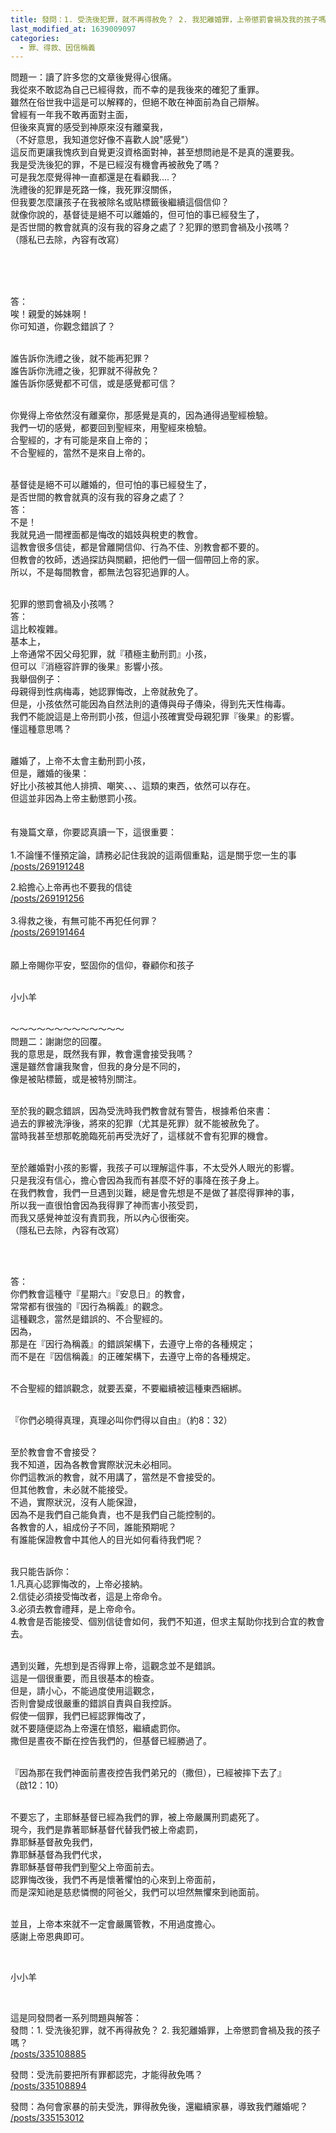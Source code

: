 ```yaml
---
title: 發問：1. 受洗後犯罪，就不再得赦免？ 2. 我犯離婚罪，上帝懲罰會禍及我的孩子嗎？
last_modified_at: 1639009097
categories:
  - 罪、得救、因信稱義
---
```


<p>問題一：讀了許多您的文章後覺得心很痛。<br>
我從來不敢認為自己已經得救，而不幸的是我後來的確犯了重罪。<br>
雖然在俗世我中這是可以解釋的，但絕不敢在神面前為自己辯解。<br>
曾經有一年我不敢再面對主面，<br>
但後來真實的感受到神原來沒有離棄我，<br>
（不好意思，我知道您好像不喜歡人說"感覺"）<br>
這反而更讓我愧疚到自覺更沒資格面對神，甚至想問祂是不是真的還要我。<br>
我是受洗後犯的罪，不是已經沒有機會再被赦免了嗎？<br>
可是我怎麼覺得神一直都還是在看顧我....？<br>
洗禮後的犯罪是死路一條，我死罪沒關係，<br>
但我要怎麼讓孩子在我被除名或貼標籤後繼續這個信仰？<br>
就像你說的，基督徒是絕不可以離婚的，但可怕的事已經發生了，<br>
是否世間的教會就真的沒有我的容身之處了？犯罪的懲罰會禍及小孩嗎？<br>
（隱私已去除，內容有改寫）<br>
&nbsp; &nbsp;</p>

<p>&nbsp;</p>

<p><br>
答：<br>
唉！親愛的姊妹啊！<br>
你可知道，你觀念錯誤了？</p>

<p><br>
誰告訴你洗禮之後，就不能再犯罪？<br>
誰告訴你洗禮之後，犯罪就不得赦免？<br>
誰告訴你感覺都不可信，或是感覺都可信？</p>

<p><br>
你覺得上帝依然沒有離棄你，那感覺是真的，因為通得過聖經檢驗。<br>
我們一切的感覺，都要回到聖經來，用聖經來檢驗。<br>
合聖經的，才有可能是來自上帝的；<br>
不合聖經的，當然不是來自上帝的。<br>
&nbsp;</p>

<p>基督徒是絕不可以離婚的，但可怕的事已經發生了，<br>
是否世間的教會就真的沒有我的容身之處了？<br>
答：<br>
不是！<br>
我就見過一間裡面都是悔改的娼妓與稅吏的教會。<br>
這教會很多信徒，都是曾離開信仰、行為不佳、別教會都不要的。<br>
但教會的牧師，透過探訪與關顧，把他們一個一個帶回上帝的家。<br>
所以，不是每間教會，都無法包容犯過罪的人。</p>

<p><br>
犯罪的懲罰會禍及小孩嗎？<br>
答：<br>
這比較複雜。<br>
基本上，<br>
上帝通常不因父母犯罪，就『積極主動刑罰』小孩，<br>
但可以『消極容許罪的後果』影響小孩。<br>
我舉個例子：<br>
母親得到性病梅毒，她認罪悔改，上帝就赦免了。<br>
但是，小孩依然可能因為自然法則的遺傳與母子傳染，得到先天性梅毒。<br>
我們不能說這是上帝刑罰小孩，但這小孩確實受母親犯罪『後果』的影響。<br>
懂這種意思嗎？</p>

<p><br>
離婚了，上帝不太會主動刑罰小孩，<br>
但是，離婚的後果：<br>
好比小孩被其他人排擠、嘲笑、、、這類的東西，依然可以存在。<br>
但這並非因為上帝主動懲罰小孩。<br>
&nbsp;<br>
&nbsp;<br>
有幾篇文章，你要認真讀一下，這很重要：<br>
&nbsp;<br>
1.不論懂不懂預定論，請務必記住我說的這兩個重點，這是關乎您一生的事<br>
<a href="/posts/269191248" target="_blank">/posts/269191248</a></p>

<p>2.給擔心上帝再也不要我的信徒<br>
<a href="/posts/269191256" target="_blank">/posts/269191256</a><br>
&nbsp;<br>
3.得救之後，有無可能不再犯任何罪？<br>
<a href="/posts/269191464" target="_blank">/posts/269191464</a><br>
&nbsp;<br>
&nbsp;<br>
願上帝賜你平安，堅固你的信仰，眷顧你和孩子<br>
&nbsp;</p>

<p>小小羊</p>

<p><br>
～～～～～～～～～～～～～<br>
問題二：謝謝您的回覆。&nbsp;<br>
我的意思是，既然我有罪，教會還會接受我嗎？<br>
還是雖然會讓我聚會，但我的身分是不同的，<br>
像是被貼標籤，或是被特別關注。</p>

<p><br>
至於我的觀念錯誤，因為受洗時我們教會就有警告，根據希伯來書：<br>
過去的罪被洗淨後，將來的犯罪（尤其是死罪）就不能被赦免了。<br>
當時我甚至想那乾脆臨死前再受洗好了，這樣就不會有犯罪的機會。</p>

<p><br>
至於離婚對小孩的影響，我孩子可以理解這件事，不太受外人眼光的影響。<br>
只是我沒有信心，擔心會因為我而有甚麼不好的事降在孩子身上。<br>
在我們教會，我們一旦遇到災難，總是會先想是不是做了甚麼得罪神的事，<br>
所以我一直很怕會因為我得罪了神而害小孩受罰，<br>
而我又感覺神並沒有責罰我，所以內心很衝突。<br>
（隱私已去除，內容有改寫）</p>

<p>&nbsp;</p>

<p><br>
答：<br>
你們教會這種守『星期六』『安息日』的教會，<br>
常常都有很強的『因行為稱義』的觀念。<br>
這種觀念，當然是錯誤的、不合聖經的。<br>
因為，<br>
那是在『因行為稱義』的錯誤架構下，去遵守上帝的各種規定；<br>
而不是在『因信稱義』的正確架構下，去遵守上帝的各種規定。<br>
&nbsp;</p>

<p>不合聖經的錯誤觀念，就要丟棄，不要繼續被這種東西綑綁。</p>

<p>&nbsp;<br>
『你們必曉得真理，真理必叫你們得以自由』（約8：32）<br>
&nbsp;</p>

<p>至於教會會不會接受？<br>
我不知道，因為各教會實際狀況未必相同。<br>
你們這教派的教會，就不用講了，當然是不會接受的。<br>
但其他教會，未必就不能接受。<br>
不過，實際狀況，沒有人能保證，<br>
因為不是我們自己能負責，也不是我們自己能控制的。<br>
各教會的人，組成份子不同，誰能預期呢？<br>
有誰能保證教會中其他人的目光如何看待我們呢？</p>

<p>&nbsp;<br>
我只能告訴你：<br>
1.凡真心認罪悔改的，上帝必接納。<br>
2.信徒必須接受悔改者，這是上帝命令。<br>
3.必須去教會禮拜，是上帝命令。<br>
4.教會是否能接受、個別信徒會如何，我們不知道，但求主幫助你找到合宜的教會去。</p>

<p><br>
遇到災難，先想到是否得罪上帝，這觀念並不是錯誤。<br>
這是一個很重要，而且很基本的檢查。<br>
但是，請小心，不能過度使用這觀念，<br>
否則會變成很嚴重的錯誤自責與自我控訴。<br>
假使一個罪，我們已經認罪悔改了，<br>
就不要隨便認為上帝還在憤怒，繼續處罰你。<br>
撒但是晝夜不斷在控告我們的，但基督已經勝過了。</p>

<p><br>
『因為那在我們神面前晝夜控告我們弟兄的（撒但），已經被摔下去了』<br>
（啟12：10）</p>

<p><br>
不要忘了，主耶穌基督已經為我們的罪，被上帝嚴厲刑罰處死了。<br>
現今，我們是靠著耶穌基督代替我們被上帝處罰，<br>
靠耶穌基督赦免我們，<br>
靠耶穌基督為我們代求，<br>
靠耶穌基督帶我們到聖父上帝面前去。<br>
認罪悔改後，我們不再是懷著懼怕的心來到上帝面前，<br>
而是深知祂是慈悲憐憫的阿爸父，我們可以坦然無懼來到祂面前。</p>

<p><br>
並且，上帝本來就不一定會嚴厲管教，不用過度擔心。<br>
感謝上帝恩典即可。</p>

<p>&nbsp;</p>

<p>小小羊</p>

<p>&nbsp;</p>

<p>這是同發問者一系列問題與解答：<br>
發問：1. 受洗後犯罪，就不再得赦免？ 2. 我犯離婚罪，上帝懲罰會禍及我的孩子嗎？<br>
<a href="/posts/335108885" target="_blank">/posts/335108885</a></p>

<p>發問：受洗前要把所有罪都認完，才能得赦免嗎？<br>
<a href="/posts/335108894" target="_blank">/posts/335108894</a></p>

<p>發問：為何會家暴的前夫受洗，罪得赦免後，還繼續家暴，導致我們離婚呢？<br>
<a href="/posts/335153012" target="_blank">/posts/335153012</a></p>

